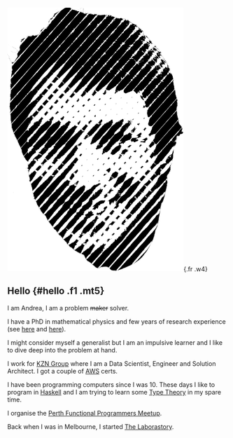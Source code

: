 ![](images/avatar.png){.fr .w4}

Hello {#hello .f1 .mt5}
-----

I am Andrea, I am a problem ~~maker~~ solver.

I have a PhD in mathematical physics and few years of research experience
(see [here](/research/) and [here](/publications/)).

I might consider myself a generalist but I am an impulsive learner and I
like to dive deep into the problem at hand.

I work for [KZN Group](https://kzn.io) where I am a Data Scientist,
Engineer and Solution Architect. I got a couple of
[AWS](https://aws.amazon.com) certs.

I have been programming computers since I was 10. These days I like to
program in [Haskell](https://www.haskell.org) and I am trying to learn some
[Type Theory](https://plato.stanford.edu/entries/type-theory/) in my spare
time.

I organise the [Perth Functional Programmers Meetup](https://www.meetup.com/PerthFP/).

Back when I was in Melbourne, I started [The Laborastory](https://thelaborastory.com).


